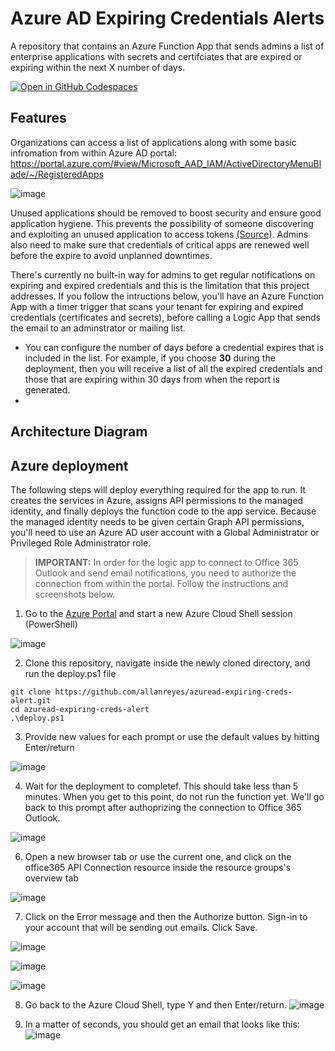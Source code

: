 # Azure AD Expiring Credentials Alerts
A repository that contains an Azure Function App that sends admins a list of enterprise applications with secrets and certifciates that are expired or expiring within the next X number of days.

[![Open in GitHub Codespaces](https://github.com/codespaces/badge.svg)](https://codespaces.new/allanreyes/azuread-expiring-creds-alert)

## Features

Organizations can access a list of applications along with some basic infromation from within Azure AD portal: https://portal.azure.com/#view/Microsoft_AAD_IAM/ActiveDirectoryMenuBlade/~/RegisteredApps

![image](https://github.com/allanreyes/azuread-expiring-creds-alert/assets/15065640/0590ea73-572b-4b1d-bf34-a6962b5893fa)

Unused applications should be removed to boost security and ensure good application hygiene. This prevents the possibility of someone discovering and exploiting an unused application to access tokens
[(Source)](https://learn.microsoft.com/en-us/azure/active-directory/reports-monitoring/recommendation-remove-unused-apps#:~:text=Removing%20unused%20applications%20improves%20the%20security%20posture%20and%20promotes%20good%20application%20hygiene.%20It%20reduces%20the%20risk%20of%20application%20compromise%20by%20someone%20discovering%20an%20unused%20application%20and%20misusing%20it%20to%20get%20tokens.). Admins also need to make sure that credentials of critical apps are renewed well before the expire to avoid unplanned downtimes.

There's currently no built-in way for admins to get regular notifications on expiring and expired credentials and this is the limitation that this project addresses. If you follow the intructions below, you'll have an Azure Function App with a timer trigger that scans your tenant for expiring and expired credentials (certificates and secrets), before calling a Logic App that sends the email to an adminstrator or mailing list.

* You can configure the number of days before a credential expires that is included in the list. For example, if you choose **30** during the deployment, then you will receive a list of all the expired credentials and those that are expiring within 30 days from when the report is generated.
* 
## Architecture Diagram

## Azure deployment

The following steps will deploy everything required for the app to run. It creates the services in Azure, assigns API permissions to the managed identity, and finally deploys the function code to the app service. Because the managed identity needs to be given certain Graph API permissions, you'll need to use an Azure AD user account with a Global Administrator or Privileged Role Administrator role.

> **IMPORTANT:** In order for the logic app to connect to Office 365 Outlook and send email notifications, you need to authorize the connection from within the portal. Follow the instructions and screenshots below.

1. Go to the <a href="https://portal.azure.com" target="_blank">Azure Portal</a> and start a new Azure Cloud Shell session (PowerShell)

![image](https://github.com/allanreyes/azuread-expiring-creds-alert/assets/15065640/76ccd6c7-2b41-4f83-9b94-784c72dba34f)

2. Clone this repository, navigate inside the newly cloned directory, and run the deploy.ps1 file

```
git clone https://github.com/allanreyes/azuread-expiring-creds-alert.git
cd azuread-expiring-creds-alert
.\deploy.ps1
```

3. Provide new values for each prompt or use the default values by hitting Enter/return

![image](https://github.com/allanreyes/azuread-expiring-creds-alert/assets/15065640/a31a5ee0-39a7-42bd-8979-52a8f8387c48)


4. Wait for the deployment to completef. This should take less than 5 minutes. When you get to this point, do not run the function yet. We'll go back to this prompt after authoprizing the connection to Office 365 Outlook.

![image](https://github.com/allanreyes/azuread-expiring-creds-alert/assets/15065640/6a11e2c3-6be6-4ee5-a354-9faf416c3988)

6. Open a new browser tab or use the current one, and click on the office365 API Connection resource inside the resource groups's overview tab

![image](https://github.com/allanreyes/azuread-expiring-creds-alert/assets/15065640/167e8e65-7819-43b9-8667-5ad5cf553f03)

   
7. Click on the Error message and then the Authorize button. Sign-in to your account that will be sending out emails. Click Save.
   
 ![image](https://github.com/allanreyes/azuread-expiring-creds-alert/assets/15065640/eddfcbb1-01bb-4714-9851-19b3fc5c1165)

![image](https://github.com/allanreyes/azuread-expiring-creds-alert/assets/15065640/3b2d05f2-4e7f-458e-91ea-472a03166405)

![image](https://github.com/allanreyes/azuread-expiring-creds-alert/assets/15065640/d15dffe4-71f2-4fdb-8b17-c0ab1ae93f4f)

8. Go back to the Azure Cloud Shell, type Y and then Enter/return.
![image](https://github.com/allanreyes/azuread-expiring-creds-alert/assets/15065640/66b9f1fc-898e-4464-83c2-1accb368a6d4)

9. In a matter of seconds, you should get an email that looks like this:
![image](https://github.com/allanreyes/azuread-expiring-creds-alert/assets/15065640/33e0ca1b-98f7-4b16-85a9-570997bc2807)

